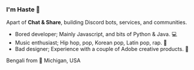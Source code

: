 ### I'm Haste 👋
Apart of **Chat & Share**, building Discord bots, services, and communities.

 - Bored developer; Mainly Javascript, and bits of Python & Java. 💻
 - Music enthusiast; Hip hop, pop, Korean pop, Latin pop, rap. 🎵
 - Bad designer; Experience with a couple of Adobe creative products. 🎨

Bengali from 💖 Michigan, USA
